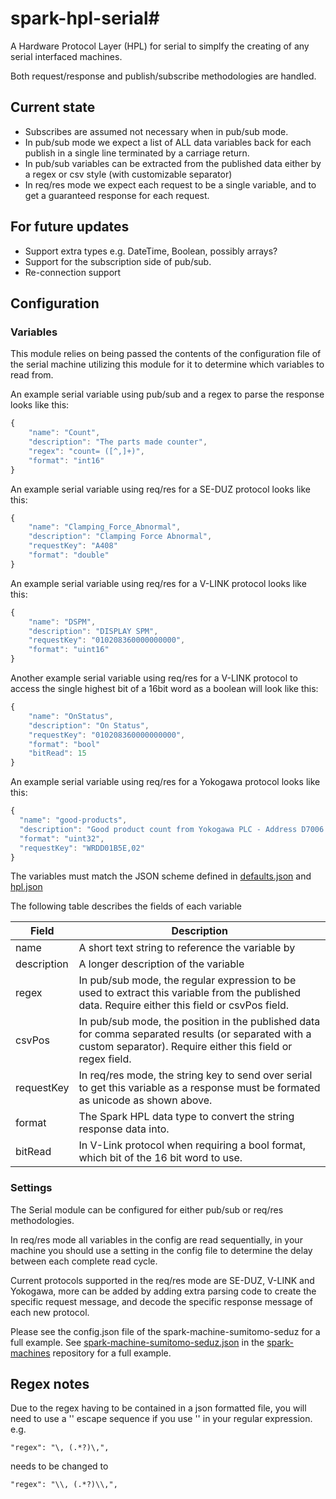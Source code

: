 # spark-hpl-serial#
A Hardware Protocol Layer (HPL) for serial to simplfy the creating of any serial interfaced machines.

Both request/response and publish/subscribe methodologies are handled.

## Current state
 - Subscribes are assumed not necessary when in pub/sub mode.
 - In pub/sub mode we expect a list of ALL data variables back for each publish in a single line terminated by a carriage return.
 - In pub/sub variables can be extracted from the published data either by a regex or csv style (with customizable separator)
 - In req/res mode we expect each request to be a single variable, and to get a guaranteed response for each request.

## For future updates
- Support extra types e.g. DateTime, Boolean, possibly arrays?
- Support for the subscription side of pub/sub.
- Re-connection support

## Configuration

### Variables
This module relies on being passed the contents of the configuration file of the serial machine utilizing this module for it to determine which variables to read
from.

An example serial variable using pub/sub and a regex to parse the response looks like this:

```javascript
{
    "name": "Count",
    "description": "The parts made counter",
    "regex": "count= ([^,]+)",
    "format": "int16"
}
```

An example serial variable using req/res for a SE-DUZ protocol looks like this:

```javascript
{
    "name": "Clamping_Force_Abnormal",
    "description": "Clamping Force Abnormal",
    "requestKey": "A408"
    "format": "double"
}
```

An example serial variable using req/res for a V-LINK protocol looks like this:

```javascript
{
    "name": "DSPM",
    "description": "DISPLAY SPM",
    "requestKey": "010208360000000000",
    "format": "uint16"
}
```

Another example serial variable using req/res for a V-LINK protocol to access the single highest bit of a 16bit word as a boolean will look like this:

```javascript
{
    "name": "OnStatus",
    "description": "On Status",
    "requestKey": "010208360000000000",
    "format": "bool"
    "bitRead": 15
}
```

An example serial variable using req/res for a Yokogawa protocol looks like this:

```javascript
{
  "name": "good-products",
  "description": "Good product count from Yokogawa PLC - Address D7006 in hex is 01B5E",
  "format": "uint32",
  "requestKey": "WRDD01B5E,02"
}
```

The variables must match the JSON scheme defined in [defaults.json](./defaults.json) and [hpl.json](https://makemake.tycoelectronics.com/stash/projects/IOTLABS/repos/spark-machine-hpl/browse/schemas/hpl.json)

The following table describes the fields of each variable

Field  | Description
-----  | -----------
name | A short text string to reference the variable by
description | A longer description of the variable
regex | In pub/sub mode, the regular expression to be used to extract this variable from the published data. Require either this field or csvPos field.
csvPos | In pub/sub mode, the position in the published data for comma separated results (or separated with a custom separator). Require either this field or regex field.
requestKey | In req/res mode, the string key to send over serial to get this variable as a response must be formated as unicode as shown above.
format | The Spark HPL data type to convert the string response data into.
bitRead | In V-Link protocol when requiring a bool format, which bit of the 16 bit word to use.

### Settings

The Serial module can be configured for either pub/sub or req/res methodologies.

In req/res mode all variables in the config are read sequentially, in your machine you should use a setting in the config file to determine the delay between each complete read cycle.

Current protocols supported in the req/res mode are SE-DUZ, V-LINK and Yokogawa, more can be added by adding extra parsing code to create the specific request message, and decode the specific response message of each new protocol.

Please see the config.json file of the spark-machine-sumitomo-seduz for a full example.
See [spark-machine-sumitomo-seduz.json](https://makemake.tycoelectronics.com/stash/projects/IOTLABS/repos/spark-machines/browse/serial/spark-machine-sumitomo-seduz.json) in the [spark-machines](https://makemake.tycoelectronics.com/stash/projects/IOTLABS/repos/spark-machines) repository for a full example.

## Regex notes
Due to the regex having to be contained in a json formatted file, you will need to use a '\' escape sequence if you use '\' in your regular expression.
e.g.
```
"regex": "\, (.*?)\,",
```
needs to be changed to
```
"regex": "\\, (.*?)\\,",
```
